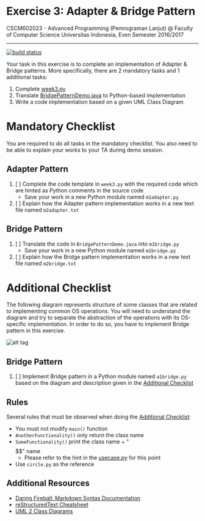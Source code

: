 # Exercise 3: Adapter & Bridge Pattern

CSCM602023 - Advanced Programming (Pemrograman Lanjut) @ Faculty of
Computer Science Universitas Indonesia, Even Semester 2016/2017

* * *

[![build status](https://gitlab.com/CSUI-AdvProg-2017/lab-exercises/badges/week-3/build.svg)](https://gitlab.com/CSUI-AdvProg-2017/lab-exercises/commits/week-3)

Your task in this exercise is to complete an implementation of Adapter
& Bridge patterns. More specifically, there are 2 mandatory tasks and
1 additional tasks:

1. Complete [week3.py](week3.py)
2. Translate [BridgePatternDemo.java](BridgePatternDemo.java)
to Python-based implementation
3. Write a code implementation based on a given UML Class Diagram

# Mandatory Checklist

You are required to do all tasks in the mandatory checklist. You also
need to be able to explain your works to your TA during demo session.

## Adapter Pattern

1. [ ] Complete the code template in `week3.py` with the required code
which are hinted as Python comments in the source code
    - Save your work in a new Python module named `m1adapter.py`
2. [ ] Explain how the Adapter pattern implementation works in a new
text file named `m2adapter.txt`

## Bridge Pattern

1. [ ] Translate the code in `BridgePatternDemo.java` into `m1bridge.py`
    - Save your work in a new Python module named `m1bridge.py`
2. [ ] Explain how the Bridge pattern implementation works in a new
text file named `m2bridge.txt`

# Additional Checklist

The following diagram represents structure of some classes that are
related to implementing common OS operations. You will need to
understand the diagram and try to separate the abstraction of the
operations with its OS-specific implementation. In order to do so,
you have to implement Bridge pattern in this exercise.

![alt tag](http://i68.tinypic.com/11vmhsp.png)

## Bridge Pattern

1. [ ] Implement Bridge pattern in a Python module named `a1bridge.py`
based on the diagram and description given in the
[Additional Checklist](/#additional-checklist)

## Rules

Several rules that must be observed when doing the 
[Additional Checklist](/#additional-checklist):

- You must not modify `main()` function
- `AnotherFunctionality()` only return the class name
- `SomeFunctionality()` print the class name + "$$$$$$" name
    - Please refer to the hint in the [usecase.py](usecase.py) for
    this point
- Use `circle.py` as the reference

## Additional Resources

- [Daring Fireball: Markdown Syntax Documentation](https://daringfireball.net/projects/markdown/syntax.php)
- [reStructuredText Cheatsheet](http://docutils.sourceforge.net/docs/user/rst/cheatsheet.txt)
- [UML 2 Class Diagrams](http://www.agilemodeling.com/artifacts/classDiagram.htm)
